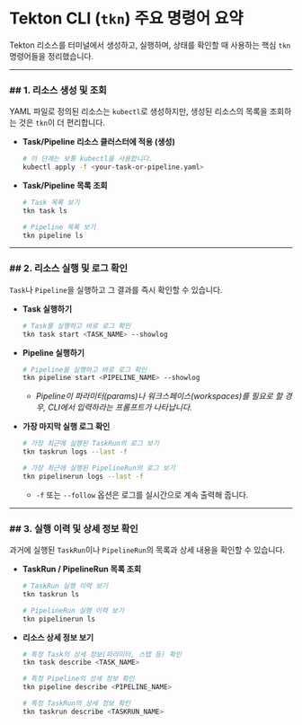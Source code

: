 # Tekton CLI (`tkn`) 주요 명령어 요약

Tekton 리소스를 터미널에서 생성하고, 실행하며, 상태를 확인할 때 사용하는 핵심 `tkn` 명령어들을 정리했습니다.

-----

### \#\# 1. 리소스 생성 및 조회

YAML 파일로 정의된 리소스는 `kubectl`로 생성하지만, 생성된 리소스의 목록을 조회하는 것은 `tkn`이 더 편리합니다.

  * **Task/Pipeline 리소스 클러스터에 적용 (생성)**

    ```bash
    # 이 단계는 보통 kubectl을 사용합니다.
    kubectl apply -f <your-task-or-pipeline.yaml>
    ```

  * **Task/Pipeline 목록 조회**

    ```bash
    # Task 목록 보기
    tkn task ls

    # Pipeline 목록 보기
    tkn pipeline ls
    ```

-----

### \#\# 2. 리소스 실행 및 로그 확인

`Task`나 `Pipeline`을 실행하고 그 결과를 즉시 확인할 수 있습니다.

  * **Task 실행하기**

    ```bash
    # Task를 실행하고 바로 로그 확인
    tkn task start <TASK_NAME> --showlog
    ```

  * **Pipeline 실행하기**

    ```bash
    # Pipeline을 실행하고 바로 로그 확인
    tkn pipeline start <PIPELINE_NAME> --showlog
    ```

      * *Pipeline이 파라미터(params)나 워크스페이스(workspaces)를 필요로 할 경우, CLI에서 입력하라는 프롬프트가 나타납니다.*

  * **가장 마지막 실행 로그 확인**

    ```bash
    # 가장 최근에 실행된 TaskRun의 로그 보기
    tkn taskrun logs --last -f

    # 가장 최근에 실행된 PipelineRun의 로그 보기
    tkn pipelinerun logs --last -f
    ```

      * `-f` 또는 `--follow` 옵션은 로그를 실시간으로 계속 출력해 줍니다.

-----

### \#\# 3. 실행 이력 및 상세 정보 확인

과거에 실행된 `TaskRun`이나 `PipelineRun`의 목록과 상세 내용을 확인할 수 있습니다.

  * **TaskRun / PipelineRun 목록 조회**

    ```bash
    # TaskRun 실행 이력 보기
    tkn taskrun ls

    # PipelineRun 실행 이력 보기
    tkn pipelinerun ls
    ```

  * **리소스 상세 정보 보기**

    ```bash
    # 특정 Task의 상세 정보(파라미터, 스텝 등) 확인
    tkn task describe <TASK_NAME>

    # 특정 Pipeline의 상세 정보 확인
    tkn pipeline describe <PIPELINE_NAME>

    # 특정 TaskRun의 상세 정보 확인
    tkn taskrun describe <TASKRUN_NAME>
    ```